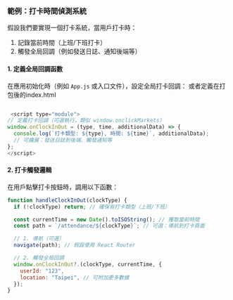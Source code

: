 ### **範例：打卡時間偵測系統**
假設我們要實現一個打卡系統，當用戶打卡時：
1. 記錄當前時間（上班/下班打卡）
2. 觸發全局回調（例如發送日誌、通知後端等）

#### **1. 定義全局回調函數**
在應用初始化時（例如 `App.js` 或入口文件），設定全局打卡回調：
或者定義在打包後的index.html
```javascript

 <script type="module">
// 定義打卡回調（可選執行，類似 window.onclickMarkets）
window.onClockInOut = (type, time, additionalData) => {
  console.log(`打卡類型: ${type}, 時間: ${time}`, additionalData);
  // 可擴展：發送日誌到後端、觸發通知等
};
</script>
```


#### **2. 打卡觸發邏輯**
在用戶點擊打卡按鈕時，調用以下函數：
```javascript
function handleClockInOut(clockType) {
  if (!clockType) return; // 確保有打卡類型（上班/下班）

  const currentTime = new Date().toISOString(); // 獲取當前時間
  const path = `/attendance/${clockType}`; // 可選：導航到打卡頁面

  // 1. 導航（可選）
  navigate(path); // 假設使用 React Router

  // 2. 觸發全局回調
  window.onClockInOut?.(clockType, currentTime, {
    userId: "123",
    location: "Taipei", // 可附加更多數據
  });
}
```

